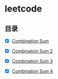# leetcode

## 目录

- [x] [Combination Sum](doc/combination_sum.md)


- [x] [Combination Sum 2](combination_sum_2/combination_sum_2.md)
- [x] [Combination Sum 3](combination_sum_3/combination_sum_3.md)
- [x] [Combination Sum 4](combination_sum_4/combination_sum_4.md)









